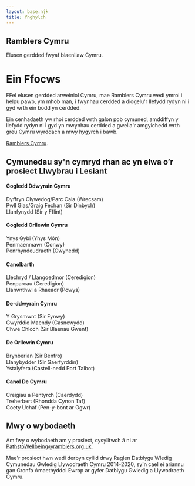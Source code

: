 ```yaml
---
layout: base.njk
title: Ynghylch
---
```


<section class="hero about">
<div class="prose">

<h1>Ramblers Cymru</h1>

Elusen gerdded fwyaf blaenllaw Cymru.

</div>
</section>

<div class="box">
<div class="inner">

# Ein Ffocws

FFel elusen gerdded arweiniol Cymru, mae Ramblers Cymru wedi ymroi i helpu pawb, ym mhob man, i fwynhau cerdded a diogelu'r llefydd rydyn ni i gyd wrth ein bodd yn cerdded.

Ein cenhadaeth yw rhoi cerdded wrth galon pob cymuned, amddiffyn y llefydd rydyn ni i gyd yn mwynhau cerdded a gwella'r amgylchedd wrth greu Cymru wyrddach a mwy hygyrch i bawb.

[Ramblers Cymru](https://beta.ramblers.org.uk/wales).

</div>
</div>

## Cymunedau sy'n cymryd rhan ac yn elwa o’r prosiect Llwybrau i Lesiant

<div class="communities">
<section>

#### Gogledd Ddwyrain Cymru
Dyffryn Clywedog/Parc Caia (Wrecsam)  
Pwll Glas/Graig Fechan (Sir  Dinbych)  
Llanfynydd (Sir y Fflint)  

</section>
<section>

#### Gogledd Orllewin Cymru
Ynys Gybi (Ynys Môn)  
Penmaenmawr (Conwy)  
Penrhyndeudraeth (Gwynedd)  

</section>
<section>

#### Canolbarth
Llechryd / Llangoedmor (Ceredigion)  
Penparcau (Ceredigion)  
Llanwrthwl a Rhaeadr (Powys)

</section>
<section>

#### De-ddwyrain Cymru
Y Grysmwnt (Sir Fynwy)  
Gwyrddio Maendy (Casnewydd)  
Chwe Chloch (Sir Blaenau Gwent)

</section>
<section>

#### De Orllewin Cymru
Brynberian (Sir Benfro)  
Llanybydder (Sir Gaerfyrddin)  
Ystalyfera (Castell-nedd Port Talbot) 

</section>
<section>

#### Canol De Cymru
Creigiau a Pentyrch (Caerdydd)  
Treherbert (Rhondda Cynon Taf)  
Coety Uchaf (Pen-y-bont ar Ogwr)

</section>
</div>

<div class="box">
<div class="inner">

## Mwy o wybodaeth

Am fwy o wybodaeth am y prosiect, cysylltwch â ni ar <a href="mailto:pathtowellbeing@ramblers.org.uk">PathstoWellbeing@ramblers.org.uk</a>.

Mae'r prosiect hwn wedi derbyn cyllid drwy Raglen Datblygu Wledig Cymunedau Gwledig Llywodraeth Cymru 2014-2020, sy'n cael ei ariannu gan Gronfa Amaethyddol Ewrop ar gyfer Datblygu Gwledig a Llywodraeth Cymru.

</div>
</div>
